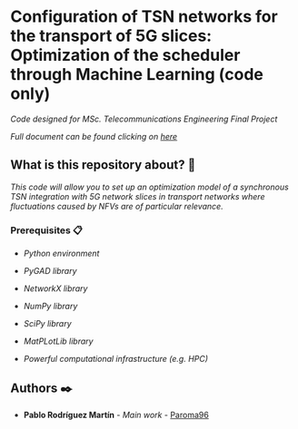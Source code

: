 # Configuration of TSN networks for the transport of 5G slices: Optimization of the scheduler through Machine Learning (code only)

_Code designed for  MSc. Telecommunications Engineering Final Project_

_Full document can be found clicking on [here](https://digibug.ugr.es/handle/10481/77411)_


## What is this repository about? 🚀

_This code will allow you to set up an optimization model of a synchronous TSN integration with 5G network slices in transport networks where fluctuations caused by NFVs are of particular relevance._



### Prerequisites 📋

* _Python environment_

* _PyGAD library_

* _NetworkX library_
 
* _NumPy library_

* _SciPy library_

* _MatPLotLib library_

* _Powerful computational infrastructure (e.g. HPC)_



## Authors ✒️


* **Pablo Rodríguez Martín** - *Main work* - [Paroma96](https://github.com/paroma96)

